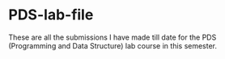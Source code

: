 # PDS-lab-file
These are all the submissions I have made till date for the PDS (Programming and Data Structure) lab course in this semester.

